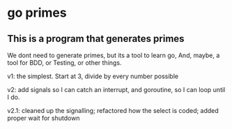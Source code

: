 # go primes


## This is a program that generates primes

We dont need to generate primes, but its a tool to learn go,
And, maybe, a tool for BDD, or Testing, or other things.

v1: the simplest. Start at 3, divide by every number possible

v2: add signals so I can catch an interrupt, and goroutine, so I can loop until I do.

v2.1: cleaned up the signalling; refactored how the select is coded; added proper wait for shutdown

